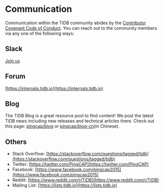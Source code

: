 # Communication

Communication within the TiDB community abides by the [Contributor Covenant
Code of Conduct](./CODE_OF_CONDUCT.md). You can reach out to the community
members via any one of the following ways:

## Slack

[Join us](https://slack.tidb.io/invite?team=tidb-community&channel=everyone&ref=pingcap-tidb)

## Forum

[https://internals.tidb.io](https://internals.tidb.io)

## Blog

The TiDB Blog is a great resource pool to find content! We post the latest TiDB
news including new releases and technical articles there. Check out this page:
[pingcap/blog](https://pingcap.com/blog) or [pingcap/blog-cn](https://pingcap.com/blog-cn)(in Chinese).

## Others

* Stack Overflow: [https://stackoverflow.com/questions/tagged/tidb](https://stackoverflow.com/questions/tagged/tidb)
* Twitter: [https://twitter.com/PingCAP](https://twitter.com/PingCAP)
* Facebook: [https://www.facebook.com/pingcap2015](https://www.facebook.com/pingcap2015)
* Reddit: [https://www.reddit.com/r/TiDB](https://www.reddit.com/r/TiDB)
* Mailing List: [https://lists.tidb.io](https://lists.tidb.io)
